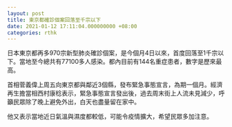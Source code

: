```yaml
---
layout: post
title: 東京都確診個案回落至千宗以下
date: 2021-01-12 17:11:04.000000000 +08:00
categories: rthk
---
```


日本東京都再多970宗新型肺炎確診個案，是今個月4日以來，首度回落至1千宗以下。當地至今總共有77100多人感染。都內目前有144名重症患者，數字是歷來最高。

首相菅義偉上周五向東京都與鄰近3個縣，發布緊急事態宣言，為期一個月。經濟再生擔當相西村康稔表示，緊急事態宣言發出後，過去周末街上人流未見減少，呼籲民眾除了晚上避免外出，白天也盡量留在家中。

他又表示當地近日氣溫與濕度都較低，可能令疫情擴大，希望民眾多加注意。
